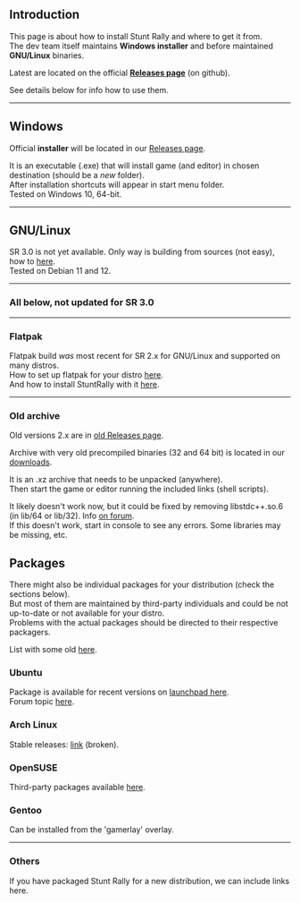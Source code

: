 
## Introduction

This page is about how to install Stunt Rally and where to get it from.  
The dev team itself maintains **Windows installer** and before maintained **GNU/Linux** binaries.  

Latest are located on the official **[Releases page](https://github.com/stuntrally/stuntrally3/releases)** (on github).  

See details below for info how to use them.

----
## Windows

Official **installer** will be located in our [Releases page](https://github.com/stuntrally/stuntrally3/releases).

It is an executable (.exe) that will install game (and editor) in chosen destination (should be a _new_ folder).  
After installation shortcuts will appear in start menu folder.   
Tested on Windows 10, 64-bit.  

----
## GNU/Linux

SR 3.0 is not yet available. Only way is building from sources (not easy), how to [here](Building.md).  
Tested on Debian 11 and 12.

----
### All below, not updated for SR 3.0
----

### Flatpak

Flatpak build _was_ most recent for SR 2.x for GNU/Linux and supported on many distros.  
How to set up flatpak for your distro [here](https://flatpak.org/setup/).  
And how to install StuntRally with it [here](https://flathub.org/apps/details/org.tuxfamily.StuntRally).  

----

### Old archive

Old versions 2.x are in [old Releases page](https://github.com/stuntrally/stuntrally/releases).  

Archive with very old precompiled binaries (32 and 64 bit) is located in our [downloads](https://sourceforge.net/projects/stuntrally/files/).  

It is an .xz archive that needs to be unpacked (anywhere).   
Then start the game or editor running the included links (shell scripts).  

It likely doesn't work now, but it could be fixed by removing libstdc++.so.6 (in lib/64 or lib/32). Info [on forum](https://forum.freegamedev.net/viewtopic.php?f=78&t=7980).  
If this doesn't work, start in console to see any errors. Some libraries may be missing, etc.  


## Packages

There might also be individual packages for your distribution (check the sections below).   
But most of them are maintained by third-party individuals and could be not up-to-date or not available for your distro.   
Problems with the actual packages should be directed to their respective packagers.

List with some old [here](https://pkgs.org/search/?q=stuntrally).


### Ubuntu ###

Package is available for recent versions on [launchpad here](https://launchpad.net/~xtradeb/+archive/ubuntu/play).  
Forum topic [here](https://forum.freegamedev.net/viewtopic.php?f=81&t=17068).

### Arch Linux ###

Stable releases: [link](http://aur.archlinux.org/packages.php?K=stuntrally) (broken).

### OpenSUSE ###

Third-party packages available [here](http://software.opensuse.org/search?q=stuntrally&baseproject=ALL&lang=en&include_home=true&exclude_debug=true).

### Gentoo ###

Can be installed from the 'gamerlay' overlay.

----
### Others

If you have packaged Stunt Rally for a new distribution, we can include links here.
